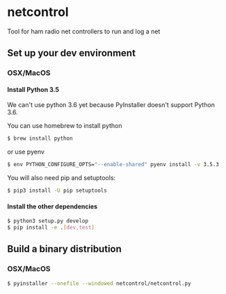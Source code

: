# netcontrol
Tool for ham radio net controllers to run and log a net

## Set up your dev environment

### OSX/MacOS

#### Install Python 3.5
We can't use python 3.6 yet because PyInstaller doesn't support Python 3.6.

You can use homebrew to install python

```sh
$ brew install python
```

or use pyenv

```sh
$ env PYTHON_CONFIGURE_OPTS="--enable-shared" pyenv install -v 3.5.3
```

You will also need pip and setuptools:

```sh
$ pip3 install -U pip setuptools
```

#### Install the other dependencies

```sh
$ python3 setup.py develop
$ pip install -e .[dev,test]
```

## Build a binary distribution

### OSX/MacOS

```sh
$ pyinstaller --onefile --windowed netcontrol/netcontrol.py
```
